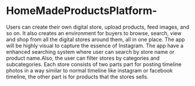 # HomeMadeProductsPlatform-
Users can create their own digital store, upload products, feed images, and so on.
It also creates an environment for buyers to browse, search, view and shop from all the digital stores around them, all in one place.
The app will be highly visual to capture the essence of Instagram.
The app have a enhanced searching system where user can search by store name or product name.Also, the user can filter stores by categories and subcategories.
Each store consists of two parts part for posting timeline photos in a way similar to normal timeline like instagram or facebook timeline, the other part is for products that the stores sells.



